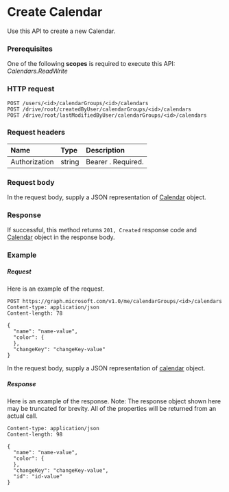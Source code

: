# Create Calendar

Use this API to create a new Calendar.
### Prerequisites
One of the following **scopes** is required to execute this API: _Calendars.ReadWrite_
### HTTP request
<!-- { "blockType": "ignored" } -->
```http
POST /users/<id>/calendarGroups/<id>/calendars
POST /drive/root/createdByUser/calendarGroups/<id>/calendars
POST /drive/root/lastModifiedByUser/calendarGroups/<id>/calendars

```
### Request headers
| Name       | Type | Description|
|:---------------|:--------|:----------|
| Authorization  | string  | Bearer <token>. Required. |

### Request body
In the request body, supply a JSON representation of [Calendar](../resources/calendar.md) object.


### Response
If successful, this method returns `201, Created` response code and [Calendar](../resources/calendar.md) object in the response body.

### Example
##### Request
Here is an example of the request.
<!-- {
  "blockType": "request",
  "name": "create_calendar_from_calendargroup"
}-->
```http
POST https://graph.microsoft.com/v1.0/me/calendarGroups/<id>/calendars
Content-type: application/json
Content-length: 78

{
  "name": "name-value",
  "color": {
  },
  "changeKey": "changeKey-value"
}
```
In the request body, supply a JSON representation of [calendar](../resources/calendar.md) object.
##### Response
Here is an example of the response. Note: The response object shown here may be truncated for brevity. All of the properties will be returned from an actual call.
<!-- {
  "blockType": "response",
  "truncated": true,
  "@odata.type": "microsoft.graph.calendar"
} -->
```http
Content-type: application/json
Content-length: 98

{
  "name": "name-value",
  "color": {
  },
  "changeKey": "changeKey-value",
  "id": "id-value"
}
```

<!-- uuid: 8fcb5dbc-d5aa-4681-8e31-b001d5168d79
2015-10-25 14:57:30 UTC -->
<!-- {
  "type": "#page.annotation",
  "description": "Create Calendar",
  "keywords": "",
  "section": "documentation",
  "tocPath": ""
}-->
